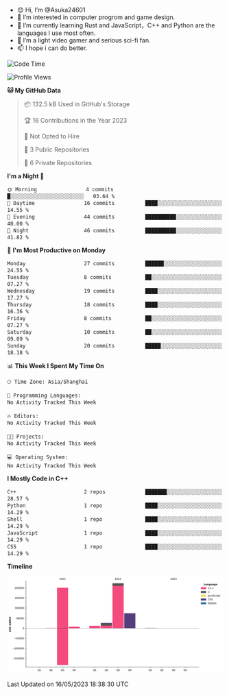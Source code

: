 - 😊 Hi, I’m @Asuka24601
- 👀 I’m interested in computer progrom and game design.
- 🌱 I’m currently learning Rust and JavaScript，C++ and Python are the languages I use most often.
- 💞️ I’m a light video gamer and serious sci-fi fan.
- 📫 I hope i can do better.

<!--START_SECTION:waka-->
![Code Time](http://img.shields.io/badge/Code%20Time-356%20hrs%2038%20mins-blue)

![Profile Views](http://img.shields.io/badge/Profile%20Views-0-blue)

**🐱 My GitHub Data** 

> 📦 132.5 kB Used in GitHub's Storage 
 > 
> 🏆 16 Contributions in the Year 2023
 > 
> 🚫 Not Opted to Hire
 > 
> 📜 3 Public Repositories 
 > 
> 🔑 6 Private Repositories 
 > 
**I'm a Night 🦉** 

```text
🌞 Morning                4 commits           █░░░░░░░░░░░░░░░░░░░░░░░░   03.64 % 
🌆 Daytime                16 commits          ████░░░░░░░░░░░░░░░░░░░░░   14.55 % 
🌃 Evening                44 commits          ██████████░░░░░░░░░░░░░░░   40.00 % 
🌙 Night                  46 commits          ██████████░░░░░░░░░░░░░░░   41.82 % 
```
📅 **I'm Most Productive on Monday** 

```text
Monday                   27 commits          ██████░░░░░░░░░░░░░░░░░░░   24.55 % 
Tuesday                  8 commits           ██░░░░░░░░░░░░░░░░░░░░░░░   07.27 % 
Wednesday                19 commits          ████░░░░░░░░░░░░░░░░░░░░░   17.27 % 
Thursday                 18 commits          ████░░░░░░░░░░░░░░░░░░░░░   16.36 % 
Friday                   8 commits           ██░░░░░░░░░░░░░░░░░░░░░░░   07.27 % 
Saturday                 10 commits          ██░░░░░░░░░░░░░░░░░░░░░░░   09.09 % 
Sunday                   20 commits          █████░░░░░░░░░░░░░░░░░░░░   18.18 % 
```


📊 **This Week I Spent My Time On** 

```text
🕑︎ Time Zone: Asia/Shanghai

💬 Programming Languages: 
No Activity Tracked This Week

🔥 Editors: 
No Activity Tracked This Week

🐱‍💻 Projects: 
No Activity Tracked This Week

💻 Operating System: 
No Activity Tracked This Week
```

**I Mostly Code in C++** 

```text
C++                      2 repos             ███████░░░░░░░░░░░░░░░░░░   28.57 % 
Python                   1 repo              ████░░░░░░░░░░░░░░░░░░░░░   14.29 % 
Shell                    1 repo              ████░░░░░░░░░░░░░░░░░░░░░   14.29 % 
JavaScript               1 repo              ████░░░░░░░░░░░░░░░░░░░░░   14.29 % 
CSS                      1 repo              ████░░░░░░░░░░░░░░░░░░░░░   14.29 % 
```



**Timeline**

![Lines of Code chart](https://raw.githubusercontent.com/Asuka24601/Asuka24601/main/assets/bar_graph.png)


 Last Updated on 16/05/2023 18:38:30 UTC
<!--END_SECTION:waka-->
